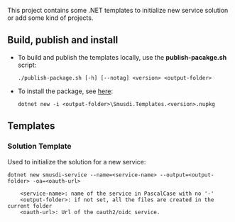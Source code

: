 This project contains some .NET templates to initialize new service solution or add some kind of projects.

## Build, publish and install

- To build and publish the templates locally, use the **publish-pacakge.sh** script:
    ```
    ./publish-package.sh [-h] [--notag] <version> <output-folder>
    ```
- To install the package, see [here](https://docs.microsoft.com/en-us/dotnet/core/install/templates?pivots=os-windows):
    ```
    dotnet new -i <output-folder>\Smusdi.Templates.<version>.nupkg
    ```

## Templates

### Solution Template

Used to initialize the solution for a new service:
```
dotnet new smusdi-service --name=<service-name> --output=<output-folder> -oa=<oauth-url>

    <service-name>: name of the service in PascalCase with no '-'
    <output-folder>: if not set, all the files are created in the current folder
    <oauth-url>: Url of the oauth2/oidc service.
```
